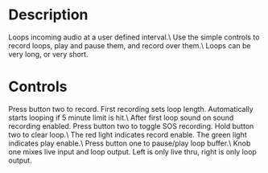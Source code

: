 # Description
Loops incoming audio at a user defined interval.\ 
Use the simple controls to record loops, play and pause them, and record over them.\ 
Loops can be very long, or very short.

# Controls
Press button two to record. First recording sets loop length. Automatically starts looping if 5 minute limit is hit.\ 
After first loop sound on sound recording enabled. Press button two to toggle SOS recording. Hold button two to clear loop.\ 
The red light indicates record enable. The green light indicates play enable.\ 
Press button one to pause/play loop buffer.\ 
Knob one mixes live input and loop output. Left is only live thru, right is only loop output.
